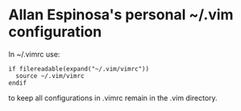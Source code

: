 # Allan Espinosa's personal ~/.vim configuration

In ~/.vimrc use:

```
if filereadable(expand("~/.vim/vimrc"))
  source ~/.vim/vimrc
endif
```

to keep all configurations in .vimrc remain in the .vim directory.
